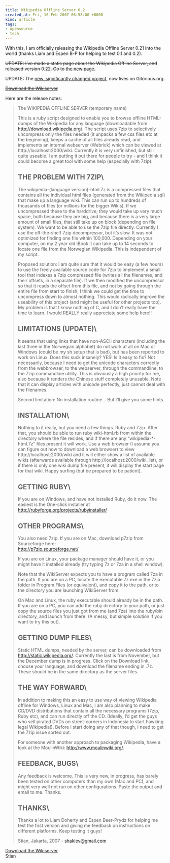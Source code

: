 ```yaml
---
title: Wikipedia Offline Server 0.2
created_at: Fri, 16 Feb 2007 06:58:00 +0000
kind: article
tags:
- opensource
- tech
---
```


With this, I am officially releasing the Wikipedia Offline Server 0.21
into the world (thanks Liam and Espen B-P for helping to test 0.1 and
0.2).

~~UPDATE: I’ve made a static page about the Wikipedia Offline Server,
and released version 0.22. Go to [the new
page.](http://houshuang.org/blog/wikipedia-offline-server)~~

UPDATE: The [new, significantly changed
project](http://gitorious.org/projects/zip-doc), now lives on
Gitorious.org.

~~[Download the
Wikiserver](http://houshuang.org/blog/wikiserver-021.zip)~~

Here are the release notes:

> The WIKIPEDIA OFFLINE SERVER (temporary name)
>
> This is a ruby script designed to enable you to browse offline
> HTML-dumps of the Wikipedia for any language (downloadable from
> http://download.wikipedia.org). The script uses 7zip to selectively
> uncompress only the files needed (it unpacks a few css files etc at
> the beginning), keeps a cache of all files already read, and
> implements an internal webserver (Webrick) which can be viewed at
> http://localhost:2000/wiki. Currently it is very unfinished, but still
> quite useable. I am putting it out there for people to try - and I
> think it could become a great tool with some help (especially with
> 7zip).
>
> THE PROBLEM WITH 7ZIP\
> ---
>
> The wikipedia-(language version)-html.7z is a compressed files that
> contains all the individual html files (generated from the Wikipedia
> sql) that make up a language wiki. This can run up to hundreds of
> thousands of files (or millions for the bigger Wikis). If we
> uncompressed these to the harddrive, they would take up very much
> space, both because they are big, and because there is a very large
> amount of small files, that still take up on block (depending on file
> system). We want to be able to use the 7zip file directly. Currently I
> use the off-the-shelf 7zip decompressor, but it’s slow. It was not
> optimized for finding one file within 100,000. Depending on your
> computer, on my 2 year old iBook it can take up to 14 seconds to
> locate one file from the Norwegian Wikipedia. This is independent of
> my script.
>
> Proposed solution: I am quite sure that it would be easy (a few hours)
> to use the freely available source code for 7zip to implement a small
> tool that indexes a 7zip compressed file (writes all the filenames,
> and their offsets, in a separate file). If we then modified the
> uncompressor so that it reads the offset from this file, and not by
> going through the entire file from start to finish, I think we could
> get the time to uncompress down to almost nothing. This would
> radically improve the useability of this project (and might be useful
> for other projects too). My problem is that I know nothing of C, and I
> don’t really have the time to learn. I would REALLY really appreciate
> some help here!!
>
> LIMITATIONS (UPDATE)\
> ---
>
> It seems that using links that have non-ASCII characters (including
> the last three in the Norwegian alphabet) do not work at all on Mac or
> Windows (could be my sh setup that is bad), but has been reported to
> work on Linux. Does this suck insanely? YES! Is it easy to fix? Not
> necessarily, because I need to get the unicode characters correctly
> from the webbrowser, to the webserver, through the commandline, to the
> 7zip commandline utility. This is obviously a high priority for me,
> also because it renders the Chinese stuff completely unusable. Note
> that it can display articles with unicode perfectly, just cannot deal
> with the filenames.
>
> Second limitation: No installation routine… But I’ll give you some
> hints.
>
> INSTALLATION\
> ---
>
> Nothing to it really, but you need a few things. Ruby and 7zip. After
> that, you should be able to run ruby wiki-html.rb from within the
> directory where the file resides, and if there are any
> “wikipedia-\*-html.7z” files present it will work. Use a web browser
> (I assume you can figure out how to download a web browser) to view
> http://localhost:2000/wiki and it will either show a list of available
> wikis (afterwards available through http;//localhost:2000/wiki\_list),
> or if there is only one wiki dump file present, it will display the
> start page for that wiki. Happy surfing (but be prepared to be
> patient).
>
> GETTING RUBY\
> ---
>
> If you are on Windows, and have not installed Ruby, do it now. The
> easiest is the One-click installer at\
>  http://rubyforge.org/projects/rubyinstaller/
>
> OTHER PROGRAMS\
> ---
>
> You also need 7zip. If you are on Mac, download p7zip from Sourceforge
> here:\
>  http://p7zip.sourceforge.net/
>
> If you are on Linux, your package manager should have it, or you might
> have it installed already (try typing 7z or 7za in a shell window).
>
> Note that the WikiServer expects you to have a program called 7za in
> the path. If you are on a PC, locate the executable 7z.exe in the 7zip
> folder in Program Files (or equivalent), and copy it to the path, or
> to the directory you are launching WikiServer from.
>
> On Mac and Linux, the ruby executable should already be in the path.
> If you are on a PC, you can add the ruby directory to your path, or
> just copy the source files you just got from me (and 7za) into the
> ruby/bin directory, and launch from there. (A messy, but simple
> solution if you want to try this out).
>
> GETTING DUMP FILES\
> ---
>
> Static HTML dumps, needed by the server, can be downloaded from
> http://static.wikipedia.org/. Currently the last is from November, but
> the December dump is in progress. Click on the Download link, choose
> your language, and download the filename ending in .7z. These should
> be in the same directory as the server files.
>
> THE WAY FORWARD\
> ---
>
> In addition to making this an easy to use way of viewing Wikipedia
> offline for Windows, Linux and Mac, I am also planning to make CD/DVD
> distributions that contain all the necessary programs (7zip, Ruby
> etc), and can run directly off the CD. (Ideally, I’d get the guys who
> sell pirated DVDs on street-corners in Indonesia to start hawking
> legal Wikipedia!). Before I start doing any of that though, I need to
> get the 7zip issue sorted out.
>
> For someone with another approach to packaging Wikipedia, have a look
> at the MoulinWiki: http://www.moulinwiki.org/.
>
> FEEDBACK, BUGS\
> ---
>
> Any feedback is welcome. This is very new, in progress, has barely
> been tested on other computers than my own (Mac and PC), and might
> very well not run on other configurations. Paste the output and email
> to me. Thanks.
>
> THANKS\
> ---
>
> Thanks a lot to Liam Doherty and Espen Beer-Prydz for helping me test
> the first version and giving me feedback on instructions on different
> platforms. Keep testing it guys!
>
> Stian, Jakarta, 2007 - shaklev@gmail.com

[Download the Wikiserver](http://houshuang.org/blog/wikiserver-021.zip)\
 Stian
